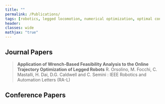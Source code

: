 ```yaml
---
title: ""
permalink: /Publications/
tags: [robotics, legged locomotion, numerical optimization, optimal control]
header:
classes: wide
mathjax: "true"
---
```


## Journal Papers

>   **Application of Wrench-Based Feasibility Analysis to the Online Trajectory Optimization of Legged Robots**
R. Orsolino, M. Focchi, C. Mastalli, H. Dai, D.G. Caldwell and C. Semini
: IEEE Robotics and Automation Letters (RA-L)

## Conference Papers


